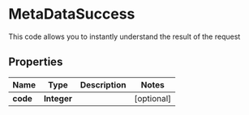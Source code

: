 

# MetaDataSuccess

This code allows you to instantly understand the result of the request
## Properties

Name | Type | Description | Notes
------------ | ------------- | ------------- | -------------
**code** | **Integer** |  |  [optional]



